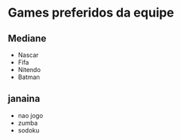 # Games preferidos da equipe

## Mediane   
* Nascar
* Fifa
* Nitendo
* Batman 

## janaina 
* nao jogo
* zumba 
* sodoku
